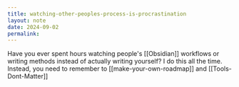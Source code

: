 ```yaml
---
title: watching-other-peoples-process-is-procrastination
layout: note
date: 2024-09-02
permalink:
---
```


Have you ever spent hours watching people's [[Obsidian]] workflows or writing methods instead of actually writing yourself? I do this all the time. Instead, you need to remember to [[make-your-own-roadmap]] and [[Tools-Dont-Matter]]
